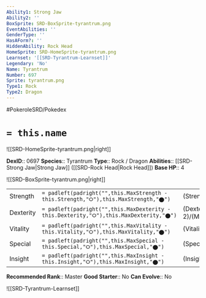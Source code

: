 ```yaml
---
Ability1: Strong Jaw
Ability2: ''
BoxSprite: SRD-BoxSprite-tyrantrum.png
EventAbilities: ''
GenderType: ''
HasAForm?: ''
HiddenAbility: Rock Head
HomeSprite: SRD-HomeSprite-tyrantrum.png
Learnset: '[[SRD-Tyrantrum-Learnset]]'
Legendary: 'No'
Name: Tyrantrum
Number: 697
Sprite: tyrantrum.png
Type1: Rock
Type2: Dragon
---
```


#PokeroleSRD/Pokedex

# `= this.name`

![[SRD-HomeSprite-tyrantrum.png|right]]

**DexID**:: 0697
**Species**:: Tyrantrum
**Type**:: Rock / Dragon
**Abilities**:: [[SRD-Strong Jaw|Strong Jaw]] ([[SRD-Rock Head|Rock Head]])
**Base HP**:: 4

![[SRD-BoxSprite-tyrantrum.png|right]]

|           |                                                                                        |                                          |
| --------- | -------------------------------------------------------------------------------------- | ---------------------------------------- |
| Strength  | `= padleft(padright("",this.MaxStrength - this.Strength,"⭘"),this.MaxStrength,"⬤")`    | (Strength::3)/(MaxStrength::7)   |
| Dexterity | `= padleft(padright("",this.MaxDexterity - this.Dexterity,"⭘"),this.MaxDexterity,"⬤")` | (Dexterity:: 2)/(MaxDexterity::5) |
| Vitality  | `= padleft(padright("",this.MaxVitality - this.Vitality,"⭘"),this.MaxVitality,"⬤")`    | (Vitality::3)/(MaxVitality::7)   |
| Special   | `= padleft(padright("",this.MaxSpecial - this.Special,"⭘"),this.MaxSpecial,"⬤")`       | (Special::2)/(MaxSpecial::4)     |
| Insight   | `= padleft(padright("",this.MaxInsight - this.Insight,"⭘"),this.MaxInsight,"⬤")`       | (Insight::2)/(MaxInsight::4)     |

**Recommended Rank**:: Master
**Good Starter**:: No
**Can Evolve**:: No

![[SRD-Tyrantrum-Learnset]]